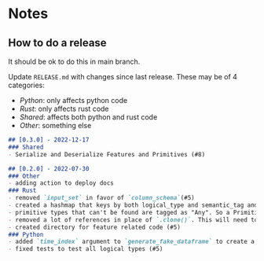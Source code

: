 # Notes

## How to do a release

It should be ok to do this in main branch.

Update `RELEASE.md` with changes since last release. These may be of 4 categories:

- *Python*: only affects python code
- *Rust*: only affects rust code
- *Shared*: affects both python and rust code
- *Other*: something else

```markdown
## [0.3.0] - 2022-12-17
### Shared
- Serialize and Deserialize Features and Primitives (#8)

## [0.2.0] - 2022-07-30
### Other
- adding action to deploy docs
### Rust
- removed `input_set` in favor of `column_schema`(#5)
- created a hashmap that keys by both logical_type and semantic_tag and then finds set interception between them for matching features to a primitive (#5)
- primitive types that can't be found are tagged as "Any". So a Primitive that has an input of ["", "Numeric"], can match to a feature that has any logical_type and a semantic tag of Numeric. (#5)
- removed a lot of references in place of `.clone()`. This will need to be revisited. (#5)
- created directory for feature related code (#5)
### Python
- added `time_index` argument to `generate_fake_dataframe` to create a time index (#5)
- fixed tests to test all logical types (#5)
````